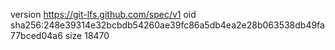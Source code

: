 version https://git-lfs.github.com/spec/v1
oid sha256:248e39314e32bcbdb54260ae39fc86a5db4ea2e28b063538db49fa77bced04a6
size 18470
